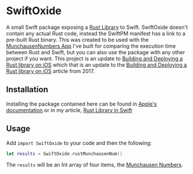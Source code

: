 # SwiftOxide
A small Swift package exposing a [Rust Library](https://github.com/KennethYoel/rust-lib-in-swift) to Swift. SwiftOxide doesn't contain any actual Rust code, instead the SwiftPM manifest has a link to a pre-built Rust binary. This was created to be used with the [MunchausenNumbers App](https://github.com/KennethYoel/MunchausenNumbers) I've built for comparing the execution time between Rust and Swift, but you can also use the package with any other project if you want. This project is an update to [Building and Deploying a Rust library on iOS](https://blog.mozilla.org/data/2022/01/31/this-week-in-glean-building-and-deploying-a-rust-library-on-ios/) which that is an update to the [Building and Deploying a Rust library on iOS](https://mozilla.github.io/firefox-browser-architecture/experiments/2017-09-06-rust-on-ios.html) article from 2017.
## Installation
Installing the package contained here can be found in [Apple's documentation](https://developer.apple.com/documentation/xcode/adding-package-dependencies-to-your-app) or in my article, [Rust Library in Swift](https://medium.com/@kennethyoel/a-swiftly-oxidizing-tutorial-44b86e8d84f5)
## Usage
Add `import SwiftOxide` to your code and then the following:

```swift
let results = SwiftOxide.rustMunchausenNum()
```

The `results` will be an Int array of four items, the [Munchausen Numbers](http://oeis.org/A046253).
